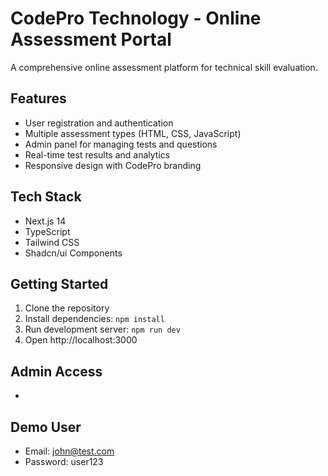 # CodePro Technology - Online Assessment Portal

A comprehensive online assessment platform for technical skill evaluation.

## Features
- User registration and authentication
- Multiple assessment types (HTML, CSS, JavaScript)
- Admin panel for managing tests and questions
- Real-time test results and analytics
- Responsive design with CodePro branding

## Tech Stack
- Next.js 14
- TypeScript
- Tailwind CSS
- Shadcn/ui Components

## Getting Started
1. Clone the repository
2. Install dependencies: `npm install`
3. Run development server: `npm run dev`
4. Open http://localhost:3000

## Admin Access
- 

## Demo User
- Email: john@test.com
- Password: user123
